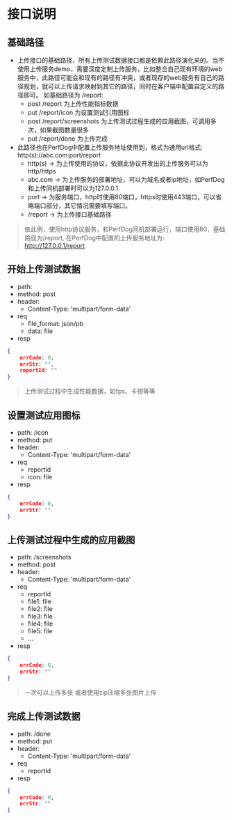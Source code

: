 # 接口说明
## 基础路径
+ 上传接口的基础路径，所有上传测试数据接口都是依赖此路径演化来的。当不使用上传服务demo，需要深度定制上传服务，比如整合自己现有环境的web服务中，此路径可能会和现有的路径有冲突，或者现存的web服务有自己的路径规划，就可以上传请求映射到其它的路径，同时在客户端中配置自定义的路径即可。
如基础路径为 /report:
    + post /report 为上传性能指标数据
    + put /report/icon 为设置测试引用图标
    + post /report/screenshots 为上传测试过程生成的应用截图，可调用多次，如果截图数量很多
    + put /report/done 为上传完成
+ 此路径也在PerfDog中配置上传服务地址使用到，格式为通用url格式: http(s)://abc.com:port/report
    + http(s) -> 为上传使用的协议，依据此协议开发出的上传服务可以为http/https
    + abc.com -> 为上传服务的部署地址，可以为域名或者ip地址，如PerfDog和上传同机部署时可以为127.0.0.1
    + port -> 为服务端口，http时使用80端口，https时使用443端口，可以省略端口部分，其它情况需要填写端口。
    + /report -> 为上传接口基础路径

> 依此例，使用http协议服务，和PerfDog同机部署运行，端口使用80，基础路径为/report, 在PerfDog中配置的上传服务地址为: http://127.0.0.1/report

## 开始上传测试数据
+ path: 
+ method: post
+ header:
    * Content-Type: 'multipart/form-data'
+ req
    * file_format: json/pb
    * data: file 
+ resp
```json
{
    errCode: 0,
    errStr: "",
    reportId: ""
}
```

> 上传测试过程中生成性能数据，如fps、卡顿等等
>



## 设置测试应用图标
+ path: /icon
+ method: put
+ header:
    * Content-Type: 'multipart/form-data'
+ req
    * reportId
    * icon: file
+ resp
```json
{
    errCode: 0,
    errStr: ""    
}
```

## 上传测试过程中生成的应用截图
+ path: /screenshots
+ method: post
+ header:
    * Content-Type: 'multipart/form-data'
+ req
    * reportId
    * file1: file
    * file2: file
    * file3: file
    * file4: file
    * file5: file
    * ...
+ resp
```json
{
    errCode: 0,
    errStr: ""    
}
```


> 一次可以上传多张 或者使用zip压缩多张图片上传


## 完成上传测试数据
+ path: /done
+ method: put
+ header:
    * Content-Type: 'multipart/form-data'
+ req
    * reportId
+ resp
```json
{
    errCode: 0,
    errStr: ""    
}
```
